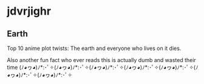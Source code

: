 # jdvrjighr


## Earth
Top 10 anime plot twists:
The earth and everyone who lives on it dies.

Also another fun fact who ever reads this is actually dumb and wasted their time 
(ﾉ◕ヮ◕)ﾉ*:･ﾟ✧(ﾉ◕ヮ◕)ﾉ*:･ﾟ✧(ﾉ◕ヮ◕)ﾉ*:･ﾟ✧(ﾉ◕ヮ◕)ﾉ*:･ﾟ✧(ﾉ◕ヮ◕)ﾉ*:･ﾟ✧(ﾉ◕ヮ◕)ﾉ*:･ﾟ✧(ﾉ◕ヮ◕)ﾉ*:･ﾟ✧